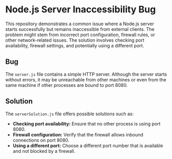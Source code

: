 # Node.js Server Inaccessibility Bug

This repository demonstrates a common issue where a Node.js server starts successfully but remains inaccessible from external clients.  The problem might stem from incorrect port configuration, firewall rules, or other network-related issues.  The solution involves checking port availability, firewall settings, and potentially using a different port.

## Bug

The `server.js` file contains a simple HTTP server.  Although the server starts without errors, it may be unreachable from other machines or even from the same machine if other processes are bound to port 8080.

## Solution

The `serverSolution.js` file offers possible solutions such as:

* **Checking port availability:** Ensure that no other process is using port 8080.
* **Firewall configuration:** Verify that the firewall allows inbound connections on port 8080.
* **Using a different port:** Choose a different port number that is available and not blocked by a firewall.